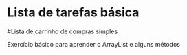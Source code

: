 # Lista de tarefas básica

#Lista de carrinho de compras simples

Exercício básico para aprender o ArrayList e alguns métodos

